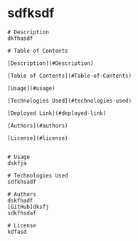 # sdfksdf

    # Description 
    dkfhasdf
    
    # Table of Contents

    [Description](#Description)  

    [Table of Contents](#Table-of-Contents)  

    [Usage](#usage)  

    [Technologies Used](#technologies-used)  

    [Deployed Link](#deployed-link)  

    [Authors](#authors)  

    [License](#license)  


    # Usage
    dskfja
    
    # Technologies Used
    sdfkhsadf
    
    # Authors
    dskfhadf
    [GitHub]dksfj
    sdkfhsdaf
    
    # License
    kdfasd
    